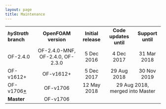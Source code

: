 ```yaml
---
layout: page
title: Maintenance
--- 
```


<table>
  <tr>
    <td ><b><i>hyStrath</i> branch</b></td>
    <td style="text-align:center"><b>OpenFOAM version</b></td>
    <td style="text-align:center"><b>Initial release</b></td>
    <td style="text-align:center"><b>Code updates until</b></td>
    <td style="text-align:center"><b>Support until</b></td>
  </tr>
  <tr>
    <td >OF-2.4.0</td>
    <td style="text-align:center">OF-2.4.0-MNF, OF-2.4.0, OF-2.3.0</td>
    <td style="text-align:center">5 Dec 2016</td>
    <td style="text-align:center">4 Dec 2017</td>
    <td style="text-align:center">31 Mar 2018</td>
  </tr>
  <tr>
    <td >OF-v1612+</td>
    <td style="text-align:center">OF-v1612+</td>
    <td style="text-align:center">5 Dec 2017</td>
    <td style="text-align:center">29 Aug 2018</td>
    <td style="text-align:center">30 Nov 2019</td>
  </tr>
  <tr>  
    <td >OF-v1706<a href="https://vincentcasseau.github.io/contributions/#List-of-external-contributors">*</a></td>
    <td style="text-align:center">OF-v1706</td>
    <td style="text-align:center">12 May 2018</td>
    <td style="text-align:center" colspan="2">29 Aug 2018, merged into Master</td>
  </tr>
  <tr>
    <td ><b>Master</b></td>
    <td style="text-align:center">OF-v1706</td>
    <td style="text-align:center" colspan="3"> </td>
  </tr>
</table>
